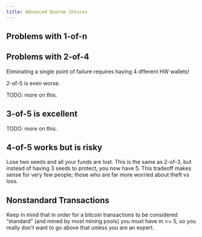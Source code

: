 ```yaml
---
title: Advanced Quorum Choices
---
```


## Problems with 1-of-n

## Problems with 2-of-4
Eliminating a single point of failure requires having 4 dfferent HW wallets!

2-of-5 is even worse.

TODO: more on this.

## 3-of-5 is excellent
TODO: more on this.

## 4-of-5 works but is risky
Lose two seeds and all your funds are lost.
This is the same as 2-of-3, but instead of having 3 seeds to protect, you now have 5.
This tradeoff makes sense for very few people; those who are far more worried about theft vs loss.

## Nonstandard Transactions
Keep in mind that in order for a bitcoin transactions to be considered “standard” (and mined by most mining pools) you must have m <= 5, so you really don’t want to go above that unless you are an expert.
